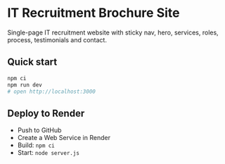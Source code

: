 # IT Recruitment Brochure Site

Single-page IT recruitment website with sticky nav, hero, services, roles, process, testimonials and contact.

## Quick start
```bash
npm ci
npm run dev
# open http://localhost:3000
```

## Deploy to Render
- Push to GitHub
- Create a Web Service in Render
- Build: `npm ci`
- Start: `node server.js`
